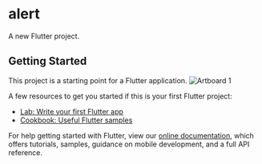 # alert

A new Flutter project.

## Getting Started

This project is a starting point for a Flutter application.
![Artboard 1](https://user-images.githubusercontent.com/70256509/157855061-d93eeb08-10a7-4f75-bb76-3afefa8c63b9.png)

A few resources to get you started if this is your first Flutter project:

- [Lab: Write your first Flutter app](https://flutter.dev/docs/get-started/codelab)
- [Cookbook: Useful Flutter samples](https://flutter.dev/docs/cookbook)

For help getting started with Flutter, view our
[online documentation](https://flutter.dev/docs), which offers tutorials,
samples, guidance on mobile development, and a full API reference.
